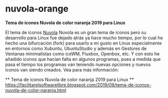 # nuvola-orange
**Tema de iconos Nuvola de color naranja 2019 para Linux**

El tema de iconos [Nuvola](https://commons.wikimedia.org/wiki/Commons:WikiProject_Nuvola_2.0%2B) Nuvola es un gran tema de iconos pero su desarrollo para Linux fue dejado atrás ya hace mucho tiempo, por lo cual he hecho una bifurcación (fork) para usarlo a mi gusto en Linux especialmente en entornos como Xubuntu, UbuntuStudio y además en Gestores de Ventanas minimalistas como iceWM, Fluxbox, Openbox, etc. Y con esto he añadido iconos que hacían falta en algunos programas, pues a medida que pasa el tiempo los programas van teniendo nuevas opciones y nuevos iconos van siendo creados. Vea para más información:

** Tema de iconos Nuvola de color naranja 2019 para Linux **
 https://facilitarelsoftwarelibre.blogspot.com/2019/09/tema-de-iconos-nuvola-de-color-naranja.html





